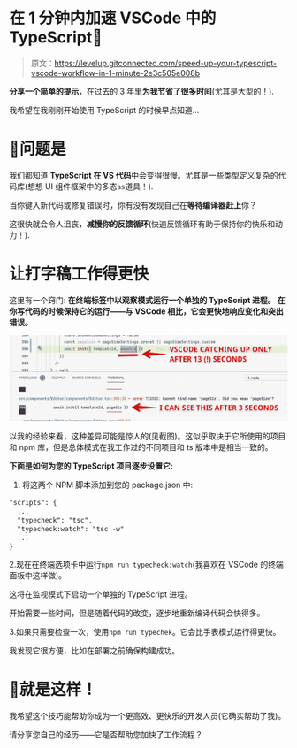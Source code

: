 # 在 1 分钟内加速 VSCode 中的 TypeScript🚀

> 原文：<https://levelup.gitconnected.com/speed-up-your-typescript-vscode-workflow-in-1-minute-2e3c505e008b>

**分享一个简单的提示**，在过去的 3 年里**为我节省了很多时间**(尤其是大型的！).

我希望在我刚刚开始使用 TypeScript 的时候早点知道…

# 🤔问题是

我们都知道 **TypeScript 在 VS 代码**中会变得很慢。尤其是一些类型定义复杂的代码库(想想 UI 组件框架中的多态`as`道具！).

当你键入新代码或修复错误时，你有没有发现自己在**等待编译器赶上**你？

这很快就会令人沮丧，**减慢你的反馈循环**(快速反馈循环有助于保持你的快乐和动力！).

# 让打字稿工作得更快

这里有一个窍门: **在终端标签中以观察模式运行一个单独的 TypeScript 进程。
在你写代码的时候保持它的运行——与 VSCode 相比，它会更快地响应变化和突出错误。**

![](img/0b7672c8e56493f2210ff50c8e03e3df.png)

以我的经验来看，这种差异可能是惊人的(见截图)。这似乎取决于它所使用的项目和 npm 库，但是总体模式在我工作过的不同项目和 ts 版本中是相当一致的。

**下面是如何为您的 TypeScript 项目逐步设置它:**

1.  将这两个 NPM 脚本添加到您的 package.json 中:

```
"scripts": {
  ...
  "typecheck": "tsc",
  "typecheck:watch": "tsc -w"
  ...
}
```

2.现在在终端选项卡中运行`npm run typecheck:watch`(我喜欢在 VSCode 的终端面板中这样做)。

这将在监视模式下启动一个单独的 TypeScript 进程。

开始需要一些时间，但是随着代码的改变，逐步地重新编译代码会快得多。

3.如果只需要检查一次，使用`npm run typechek`。它会比手表模式运行得更快。

我发现它很方便，比如在部署之前确保构建成功。

# 🙌就是这样！

我希望这个技巧能帮助你成为一个更高效、更快乐的开发人员(它确实帮助了我)。

请分享您自己的经历——它是否帮助您加快了工作流程？